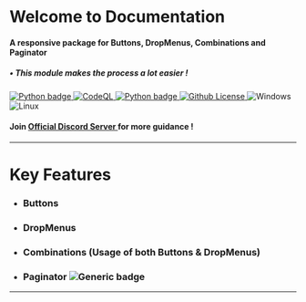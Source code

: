 # Welcome to Documentation

#### A responsive package for Buttons, DropMenus, Combinations and Paginator

##### • This module makes the process a lot easier !

<a href="https://www.python.org/" target="_blank">
<img alt="Python badge" src="http://ForTheBadge.com/images/badges/made-with-python.svg">
</a>

<a href="https://github.com/Modern-Realm/discord_btns_menus/actions/workflows/codeql-analysis.yml" target="_blank">
<img alt="CodeQL" src="https://github.com/Modern-Realm/discord_btns_menus/actions/workflows/codeql-analysis.yml/badge.svg">
</a>
<a href="https://www.python.org/downloads/" target="_blank">
<img alt="Python badge" src="https://img.shields.io/badge/Python-3.8-blue.svg">
</a>
<a href="discord_btns_menus/about/LICENSE/">
<img alt="Github License" src="https://badgen.net/github/license/Naereen/Strapdown.js">
</a>
<img alt="Windows" src="https://svgshare.com/i/ZhY.svg">
<img alt="Linux" src="https://svgshare.com/i/Zhy.svg">

<h4>
Join <a title="click to Join" href="https://discord.gg/GVMWx5EaAN" target="_blank">
Official Discord Server
</a>  for more guidance !
</h4>

<hr/>

# Key Features

- ### Buttons

- ### DropMenus

- ### Combinations (Usage of both Buttons & DropMenus)

- ### Paginator ![Generic badge](https://img.shields.io/badge/NEW-gold.svg)

<hr/>
